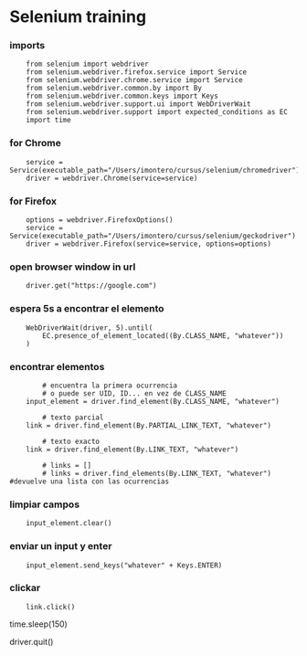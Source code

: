 # Selenium training


### imports
        from selenium import webdriver
        from selenium.webdriver.firefox.service import Service
        from selenium.webdriver.chrome.service import Service
        from selenium.webdriver.common.by import By
        from selenium.webdriver.common.keys import Keys
        from selenium.webdriver.support.ui import WebDriverWait
        from selenium.webdriver.support import expected_conditions as EC
        import time

### for Chrome
        service = Service(executable_path="/Users/imontero/cursus/selenium/chromedriver")
        driver = webdriver.Chrome(service=service)

### for Firefox
        options = webdriver.FirefoxOptions()
        service = Service(executable_path="/Users/imontero/cursus/selenium/geckodriver")
        driver = webdriver.Firefox(service=service, options=options)

### open browser window in url
        driver.get("https://google.com")

### espera 5s a encontrar el elemento
        WebDriverWait(driver, 5).until(
            EC.presence_of_element_located((By.CLASS_NAME, "whatever"))
        )

### encontrar elementos
            # encuentra la primera ocurrencia 
            # o puede ser UID, ID... en vez de CLASS_NAME
        input_element = driver.find_element(By.CLASS_NAME, "whatever")
        
            # texto parcial
        link = driver.find_element(By.PARTIAL_LINK_TEXT, "whatever") 
            
            # texto exacto
        link = driver.find_element(By.LINK_TEXT, "whatever") 

            # links = []
            # links = driver.find_elements(By.LINK_TEXT, "whatever") #devuelve una lista con las ocurrencias

### limpiar campos
        input_element.clear()

### enviar un input y enter
        input_element.send_keys("whatever" + Keys.ENTER)
        
### clickar
        link.click()






time.sleep(150)

driver.quit()

